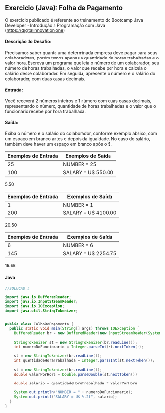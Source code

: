 ## Exercicio (Java): Folha de Pagamento

O exercicio publicado é referente ao treinamento do Bootcamp Java Developer - Introdução a Programação com Java 
(https://digitalinnovation.one)


#### Descrição do Desafio:

Precisamos saber quanto uma determinada empresa deve pagar para seus colaboradores, porém temos apenas a quantidade de horas trabalhadas e o valor hora. Escreva um programa que leia o número de um colaborador, seu número de horas trabalhadas, o valor que recebe por hora e calcula o salário desse colaborador. Em seguida, apresente o número e o salário do colaborador, com duas casas decimais.

#### Entrada: 

Você receverá 2 números inteiros e 1 número com duas casas decimais, representando o número, quantidade de horas trabalhadas e o valor que o funcionário recebe por hora trabalhada.

#### Saída: 

Exiba o número e o salário do colaborador, conforme exemplo abaixo, com um espaço em branco antes e depois da igualdade. No caso do salário, também deve haver um espaço em branco após o $.

Exemplos de Entrada  | Exemplos de Saída
------------- | -------------
25 | NUMBER = 25
100 | SALARY = U$ 550.00
5.50

Exemplos de Entrada  | Exemplos de Saída
------------- | -------------
1 | NUMBER = 1
200 | SALARY = U$ 4100.00
20.50

Exemplos de Entrada  | Exemplos de Saída
------------- | -------------
6 | NUMBER = 6
145 | SALARY = U$ 2254.75
15.55


#### Java　

```java
//SOLUCAO 1

import java.io.BufferedReader;
import java.io.InputStreamReader;
import java.io.IOException;
import java.util.StringTokenizer;


public class FolhaDePagamento {
  public static void main(String[] args) throws IOException {
    BufferedReader br = new BufferedReader(new InputStreamReader(System.in));
    
    StringTokenizer st = new StringTokenizer(br.readLine());
    int numeroDoFuncionario = Integer.parseInt(st.nextToken());
 
    st = new StringTokenizer(br.readLine());
    int quantidadeHoraTrabalhada = Integer.parseInt(st.nextToken());
    
    st = new StringTokenizer(br.readLine());
    double valorPorHora = Double.parseDouble(st.nextToken());

    double salario = quantidadeHoraTrabalhada * valorPorHora; 
    
    System.out.println("NUMBER = " + numeroDoFuncionario);
    System.out.printf("SALARY = U$ %.2f", salario);
  }
}
```

